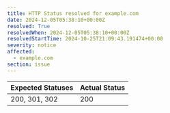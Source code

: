 ```yaml
---
title: HTTP Status resolved for example.com
date: 2024-12-05T05:38:10+00:00Z
resolved: True
resolvedWhen: 2024-12-05T05:38:10+00:00Z
resolvedStartTime: 2024-10-25T21:09:43.191474+00:00
severity: notice
affected:
  - example.com
section: issue
---
```


| Expected Statuses | Actual Status  |
|-------------------|----------------|
| 200, 301, 302 | 200 |
